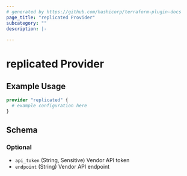 ```yaml
---
# generated by https://github.com/hashicorp/terraform-plugin-docs
page_title: "replicated Provider"
subcategory: ""
description: |-
  
---
```


# replicated Provider



## Example Usage

```terraform
provider "replicated" {
  # example configuration here
}
```

<!-- schema generated by tfplugindocs -->
## Schema

### Optional

- `api_token` (String, Sensitive) Vendor API token
- `endpoint` (String) Vendor API endpoint
